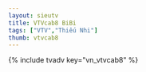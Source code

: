 ```yaml
---
layout: sieutv
title: VTVcab8 BiBi
tags: ["VTV","Thiếu Nhi"]
thumb: vtvcab8
---
```

{% include tvadv key="vn_vtvcab8" %}
